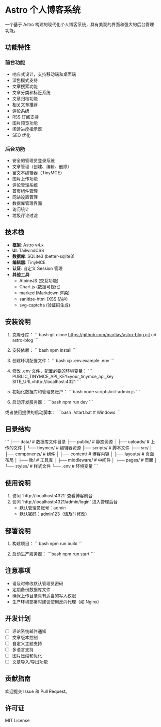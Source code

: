 # Astro 个人博客系统

一个基于 Astro 构建的现代化个人博客系统，具有美观的界面和强大的后台管理功能。

## 功能特性

### 前台功能
- 响应式设计，支持移动端和桌面端
- 深色模式支持
- 文章搜索功能
- 文章分类和标签系统
- 文章归档功能
- 相关文章推荐
- 评论系统
- RSS 订阅支持
- 图片预览功能
- 阅读进度指示器
- SEO 优化

### 后台功能
- 安全的管理员登录系统
- 文章管理（创建、编辑、删除）
- 富文本编辑器（TinyMCE）
- 图片上传功能
- 评论管理系统
- 首页组件管理
- 网站设置管理
- 数据库管理界面
- 访问统计
- 垃圾评论过滤

## 技术栈

- **框架**: Astro v4.x
- **UI**: TailwindCSS
- **数据库**: SQLite3 (better-sqlite3)
- **编辑器**: TinyMCE
- **认证**: 自定义 Session 管理
- **其他工具**:
  - AlpineJS (交互功能)
  - Chart.js (数据可视化)
  - marked (Markdown 渲染)
  - sanitize-html (XSS 防护)
  - svg-captcha (验证码生成)

## 安装说明

1. 克隆仓库：
\`\`\`bash
git clone https://github.com/martjay/astro–blog.git
cd astro-blog
\`\`\`

2. 安装依赖：
\`\`\`bash
npm install
\`\`\`

3. 创建环境配置文件：
\`\`\`bash
cp .env.example .env
\`\`\`

4. 修改 .env 文件，配置必要的环境变量：
\`\`\`
PUBLIC_TINYMCE_API_KEY=your_tinymce_api_key
SITE_URL=http://localhost:4321
\`\`\`

5. 初始化数据库和管理员账户：
\`\`\`bash
node scripts/init-admin.js
\`\`\`

6. 启动开发服务器：
\`\`\`bash
npm run dev
\`\`\`

或者使用提供的启动脚本：
\`\`\`bash
./start.bat  # Windows
\`\`\`

## 目录结构

\`\`\`
├── data/               # 数据库文件目录
├── public/            # 静态资源
│   ├── uploads/      # 上传的文件
│   └── tinymce/      # 编辑器资源
├── scripts/          # 脚本文件
├── src/
│   ├── components/   # 组件
│   ├── content/      # 博客内容
│   ├── layouts/      # 页面布局
│   ├── lib/          # 工具库
│   ├── middleware/   # 中间件
│   ├── pages/        # 页面
│   └── styles/       # 样式文件
└── .env              # 环境变量
\`\`\`

## 使用说明

1. 访问 \`http://localhost:4321\` 查看博客前台
2. 访问 \`http://localhost:4321/admin/login\` 进入管理后台
   - 默认管理员账号：admin
   - 默认密码：admin123（请及时修改）

## 部署说明

1. 构建项目：
\`\`\`bash
npm run build
\`\`\`

2. 启动生产服务器：
\`\`\`bash
npm run start
\`\`\`

## 注意事项

- 请及时修改默认管理员密码
- 定期备份数据库文件
- 确保上传目录具有适当的写入权限
- 生产环境部署时建议使用反向代理（如 Nginx）

## 开发计划

- [ ] 评论系统邮件通知
- [ ] 文章版本控制
- [ ] 自定义主题支持
- [ ] 多语言支持
- [ ] 图片压缩和优化
- [ ] 文章导入/导出功能

## 贡献指南

欢迎提交 Issue 和 Pull Request。

## 许可证

MIT License 
